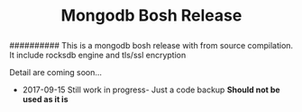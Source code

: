 # <p style="text-align:center">Mongodb Bosh Release</p>
##########
This is a mongodb bosh release with from source compilation.
It include rocksdb engine and tls/ssl encryption 

Detail are coming soon...

* 2017-09-15
Still work in progress- Just a code backup
**Should not be used as it is**
